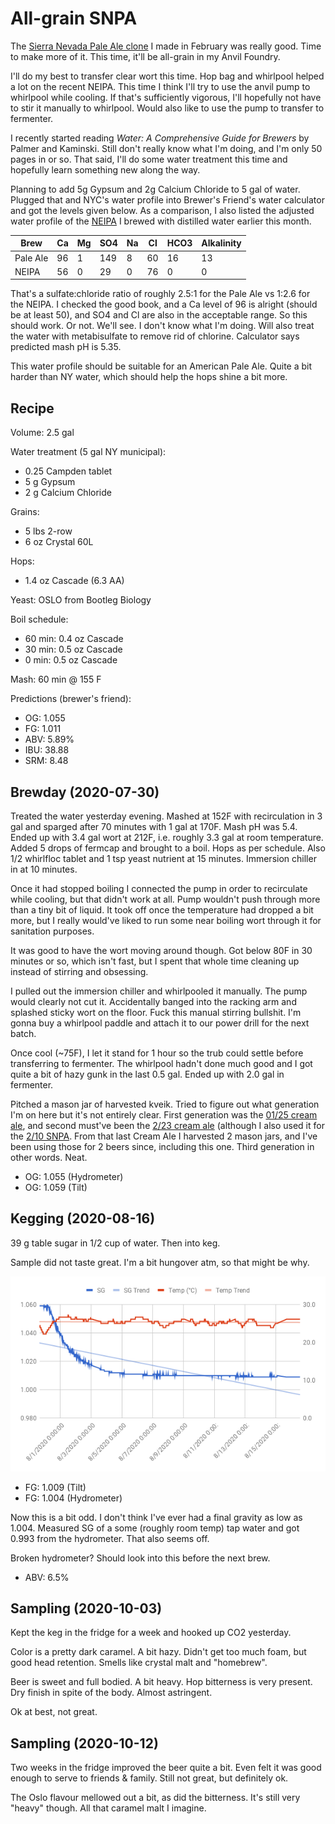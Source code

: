 # All-grain SNPA

The [Sierra Nevada Pale Ale clone](brewlog_2020-02-10.mdf) I made in
February was really good. Time to make more of it. This time, it'll be
all-grain in my Anvil Foundry.

I'll do my best to transfer clear wort this time. Hop bag and
whirlpool helped a lot on the recent NEIPA. This time I think I'll try
to use the anvil pump to whirlpool while cooling. If that's
sufficiently vigorous, I'll hopefully not have to stir it manually to
whirlpool. Would also like to use the pump to transfer to fermenter.

I recently started reading _Water: A Comprehensive Guide for Brewers_
by Palmer and Kaminski. Still don't really know what I'm doing, and
I'm only 50 pages in or so. That said, I'll do some water treatment
this time and hopefully learn something new along the way.

Planning to add 5g Gypsum and 2g Calcium Chloride to 5 gal of
water. Plugged that and NYC's water profile into Brewer's Friend's
water calculator and got the levels given below. As a comparison, I
also listed the adjusted water profile of the
[NEIPA](../neipa/brewlog_2020-07-05.md) I brewed with distilled water
earlier this month.


| Brew | Ca | Mg | SO4 | Na | Cl | HCO3 | Alkalinity |
| --- | --- | --- | --- | --- | --- | --- | --- |
| Pale Ale | 96 | 1 | 149 | 8 | 60 | 16 | 13 |
| NEIPA | 56 | 0 | 29 | 0 | 76 | 0 | 0 |

That's a sulfate:chloride ratio of roughly 2.5:1 for the Pale Ale vs
1:2.6 for the NEIPA. I checked the good book, and a Ca level of 96 is
alright (should be at least 50), and SO4 and Cl are also in the
acceptable range. So this should work. Or not. We'll see. I don't know
what I'm doing. Will also treat the water with metabisulfate to remove
rid of chlorine. Calculator says predicted mash pH is 5.35.

This water profile should be suitable for an American Pale Ale. Quite
a bit harder than NY water, which should help the hops shine a bit
more.

## Recipe

Volume: 2.5 gal

Water treatment (5 gal NY municipal):
- 0.25 Campden tablet
- 5 g Gypsum
- 2 g Calcium Chloride

Grains:
- 5 lbs 2-row
- 6 oz Crystal 60L

Hops:
- 1.4 oz Cascade (6.3 AA)

Yeast: OSLO from Bootleg Biology

Boil schedule:
- 60 min: 0.4 oz Cascade
- 30 min: 0.5 oz Cascade
- 0 min: 0.5 oz Cascade

Mash: 60 min @ 155 F

Predictions (brewer's friend):
- OG: 1.055
- FG: 1.011
- ABV: 5.89%
- IBU: 38.88
- SRM: 8.48

## Brewday (2020-07-30)

Treated the water yesterday evening. Mashed at 152F with recirculation
in 3 gal and sparged after 70 minutes with 1 gal at 170F. Mash pH was
5.4. Ended up with 3.4 gal wort at 212F, i.e. roughly 3.3 gal at room
temperature. Added 5 drops of fermcap and brought to a boil. Hops as
per schedule. Also 1/2 whirlfloc tablet and 1 tsp yeast nutrient at 15
minutes. Immersion chiller in at 10 minutes.

Once it had stopped boiling I connected the pump in order to
recirculate while cooling, but that didn't work at all. Pump wouldn't
push through more than a tiny bit of liquid. It took off once the
temperature had dropped a bit more, but I really would've liked to run
some near boiling wort through it for sanitation purposes.

It was good to have the wort moving around though. Got below 80F in 30
minutes or so, which isn't fast, but I spent that whole time cleaning
up instead of stirring and obsessing.

I pulled out the immersion chiller and whirlpooled it manually. The
pump would clearly not cut it. Accidentally banged into the racking
arm and splashed sticky wort on the floor. Fuck this manual stirring
bullshit. I'm gonna buy a whirlpool paddle and attach it to our power
drill for the next batch.

Once cool (~75F), I let it stand for 1 hour so the trub could settle
before transferring to fermenter. The whirlpool hadn't done much good
and I got quite a bit of hazy gunk in the last 0.5 gal. Ended up with
2.0 gal in fermenter.

Pitched a mason jar of harvested kveik. Tried to figure out what
generation I'm on here but it's not entirely clear. First generation
was the [01/25 cream ale](../cream%20ale/brewlog_2020-01-25.md), and
second must've been the [2/23 cream
ale](../cream%20ale/brewlog_2020-02-23.md) (although I also used it
for the [2/10 SNPA](../pale%20ale/brewlog_2020-02-10.md). From that
last Cream Ale I harvested 2 mason jars, and I've been using those for
2 beers since, including this one. Third generation in other
words. Neat.

- OG: 1.055 (Hydrometer)
- OG: 1.059 (Tilt)

## Kegging (2020-08-16)

39 g table sugar in 1/2 cup of water. Then into keg.

Sample did not taste great. I'm a bit hungover atm, so that might be
why.

![SG and temp reported by tilt](tilt_2020-07-19.png)

- FG: 1.009 (Tilt)
- FG: 1.004 (Hydrometer)

Now this is a bit odd. I don't think I've ever had a final gravity as
low as 1.004. Measured SG of a some (roughly room temp) tap water and
got 0.993 from the hydrometer. That also seems off.

Broken hydrometer? Should look into this before the next brew.

- ABV: 6.5%

## Sampling (2020-10-03)

Kept the keg in the fridge for a week and hooked up CO2 yesterday.

Color is a pretty dark caramel. A bit hazy. Didn't get too much foam,
but good head retention. Smells like crystal malt and "homebrew".

Beer is sweet and full bodied. A bit heavy. Hop bitterness is very
present. Dry finish in spite of the body. Almost astringent.

Ok at best, not great.

## Sampling (2020-10-12)

Two weeks in the fridge improved the beer quite a bit. Even felt it
was good enough to serve to friends & family. Still not great, but
definitely ok.

The Oslo flavour mellowed out a bit, as did the bitterness. It's still
very "heavy" though. All that caramel malt I imagine.
